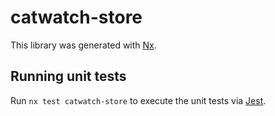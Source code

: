 # catwatch-store

This library was generated with [Nx](https://nx.dev).

## Running unit tests

Run `nx test catwatch-store` to execute the unit tests via [Jest](https://jestjs.io).
